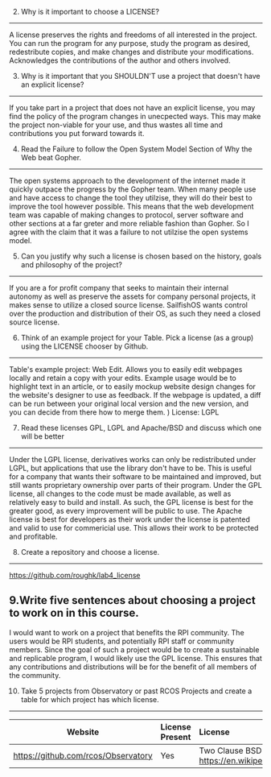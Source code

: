 2. Why is it important to choose a LICENSE?
---
A license preserves the rights and freedoms of all interested in the project. 
You can run the program for any purpose, study the program as desired,
redestribute copies, and make changes and distribute your modifications.
Acknowledges the contributions of the author and others involved.


3. Why is it important that you SHOULDN'T use a project that doesn't have an explicit license?
---
If you take part in a project that does not have an explicit license,
you may find the policy of the program changes in unecpected ways. This
may make the project non-viable for your use, and thus wastes all time 
and contributions you put forward towards it.


4. Read the Failure to follow the Open System Model Section of Why the Web beat Gopher.
---
The open systems approach to the development of the internet made it quickly outpace
the progress by the Gopher team. When many people use and have access to change the 
tool they utilzise, they will do their best to improve the tool however possible.
This means that the web development team was capable of making changes to protocol,
server software and other sections at a far greter and more reliable fashion than Gopher.
So I agree with the claim that it was a failure to not utilzise the open systems model.


5. Can you justify why such a license is chosen based on the history, goals and philosophy of the project? 
---
If you are a for profit company that seeks to maintain their internal autonomy as well as preserve
the assets for company personal projects, it makes sense to utilize a closed source license. SailfishOS
wants control over the production and distribution of their OS, as such they need a closed source license.


6. Think of an example project for your Table. Pick a license (as a group) using the LICENSE chooser by Github.
---
Table's example project: 
Web Edit. Allows you to easily edit webpages locally and retain a copy with your edits. Example usage would 
be to highlight text in an article, or to easily mockup website design changes for the website's designer to 
use as feedback. If the webpage is updated, a diff can be run between your original local version and the new
version, and you can decide from there how to merge them. )
License:
LGPL


7. Read these licenses GPL, LGPL and Apache/BSD and discuss which one will be better
---
Under the LGPL license, derivatives works can only be redistributed under LGPL, but applications that use the
library don't have to be. This is useful for a company that wants their software to be maintained and improved,
but still wants proprietary ownership over parts of their program. Under the GPL license, all changes to the
code must be made available, as well as relatively easy to build and install. As such, the GPL license is best
for the greater good, as every improvement will be public to use. The Apache license is best for developers as
their work under the license is patented and valid to use for commericial use. This allows their work to be
protected and profitable.


8. Create a repository and choose a license.
---
https://github.com/roughk/lab4_license


9.Write five sentences about choosing a project to work on in this course.
---
I would want to work on a project that benefits the RPI community. The users would be
RPI students, and potentially RPI staff or community members. Since the goal of such
a project would be to create a sustainable and replicable program, I would likely use 
the GPL license. This ensures that any contributions and distributions will be for the 
benefit of all members of the community.


10. Take 5 projects from Observatory or past RCOS Projects and create a table for which project has which license.
---

Website | License Present | License
---------|:----------|:-------
https://github.com/rcos/Observatory | Yes | Two Clause BSD License https://en.wikipedia.org/wiki/ISC_license

























